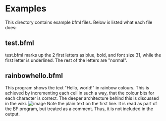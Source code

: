 # Examples
This directory contains example bfml files. Below is listed what each file does:
## test.bfml
test.bfml marks up the 2 first letters as blue, bold, and font size 31, while the first letter is underlined. The rest of the letters are "normal".
## rainbowhello.bfml
This program shows the text "Hello, world!" in rainbow colours. This is achieved by incrementing each cell in such a way, that the colour bits for each character is correct. The deeper architecture behind this is discussed in the wiki.
![image](https://user-images.githubusercontent.com/71628935/134813010-56f72705-3dd9-4cdb-8fa0-b3a8704a2a7c.png)
Note the plain text on the first line. It is read as part of the BF program, but treated as a comment. Thus, it is not included in the output.
